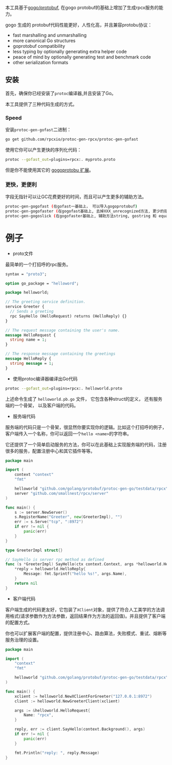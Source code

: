 本工具基于[gogo/protobuf](https://github.com/gogo/protobuf), 在gogo protobuf的基础上增加了生成rpcx服务的能力。

gogo 生成的 protobuf代码性能更好，人性化高，并且兼容protobu协议：

- fast marshalling and unmarshalling
- more canonical Go structures
- goprotobuf compatibility
- less typing by optionally generating extra helper code
- peace of mind by optionally generating test and benchmark code
- other serialization formats


## 安装

首先，确保你已经安装了`protoc`编译器,并且安装了Go。

本工具提供了三种代码生成的方式。

### Speed

安装`protoc-gen-gofast`二进制：

```sh
go get github.com/rpcxio/protoc-gen-rpcx/protoc-gen-gofast
```

使用它你可以产生更快的序列化代码：
```sh
protoc --gofast_out=plugins=rpcx:. myproto.proto
```
但是你不能使用其它的 [gogoprotobu 扩展](https://github.com/gogo/protobuf/blob/master/extensions.md)。

### 更快，更便利

字段无指针可以让GC花费更好的时间，而且可以产生更多的辅助方法。

```sh
protoc-gen-gogofast (在gofast一基础上， 可以导入gogoprotobuf)
protoc-gen-gogofaster (在gogofast基础上, 去掉XXX_unrecognized方法, 更少的指针字段)
protoc-gen-gogoslick (在gogofaster基础上, 辅助方法string, gostring 和 equal)
```

# 例子

- proto文件

最简单的一个打招呼的rpc服务。

```proto
syntax = "proto3";

option go_package = "helloword";

package helloworld;

// The greeting service definition.
service Greeter {
  // Sends a greeting
  rpc SayHello (HelloRequest) returns (HelloReply) {}
}

// The request message containing the user's name.
message HelloRequest {
  string name = 1;
}

// The response message containing the greetings
message HelloReply {
  string message = 1;
}
```

- 使用protoc编译器编译出Go代码

```sh
protoc --gofast_out=plugins=rpcx:. helloworld.proto
```

上述命令生成了 `helloworld.pb.go` 文件， 它包含各种struct的定义， 还有服务端的一个骨架， 以及客户端的代码。

- 服务端代码

服务端的代码只是一个骨架，很显然你要实现你的逻辑。比如这个打招呼的例子， 客户端传入一个名称，你可以返回一个`hello <name>`的字符串。

它还提供了一个简单启动服务的方法，你可以在此基础上实现服务端的代码，注册很多的服务，配置注册中心和其它插件等等。

```go
package main

import (
	context "context"
	"fmt"

	helloworld "github.com/golang/protobuf/protoc-gen-go/testdata/rpcx"
	server "github.com/smallnest/rpcx/server"
)

func main() {
	s := server.NewServer()
	s.RegisterName("Greeter", new(GreeterImpl), "")
	err := s.Serve("tcp", ":8972")
	if err != nil {
		panic(err)
	}
}

type GreeterImpl struct{}

// SayHello is server rpc method as defined
func (s *GreeterImpl) SayHello(ctx context.Context, args *helloworld.HelloRequest, reply *helloworld.HelloReply) (err error) {
	*reply = helloworld.HelloReply{
		Message: fmt.Sprintf("hello %s!", args.Name),
	}
	return nil
}
```

- 客户端代码

客户端生成的代码更友好，它包装了`XClient`对象，提供了符合人工美学的方法调用格式(请求参数作为方法参数，返回结果作为方法的返回值)。并且提供了客户端的配置方式。

你也可以扩展客户端的配置，提供注册中心、路由算法，失败模式、重试、熔断等服务治理的设置。　


```go
package main

import (
	"context"
	"fmt"

	helloworld "github.com/golang/protobuf/protoc-gen-go/testdata/rpcx"
)

func main() {
	xclient := helloworld.NewXClientForGreeter("127.0.0.1:8972")
	client := helloworld.NewGreeterClient(xclient)

	args := &helloworld.HelloRequest{
		Name: "rpcx",
	}

	reply, err := client.SayHello(context.Background(), args)
	if err != nil {
		panic(err)
	}

	fmt.Println("reply: ", reply.Message)
}

```